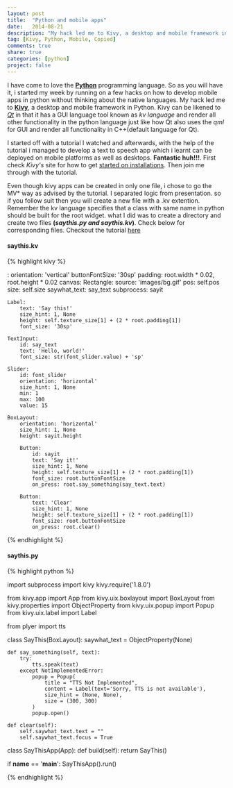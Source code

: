```yaml
---
layout: post
title:  "Python and mobile apps"
date:   2014-08-21
description: "My hack led me to Kivy, a desktop and mobile framework in Python."
tag: [Kivy, Python, Mobile, Copied]
comments: true
share: true
categories: [python]
project: false
---
```


I have come to love the [__Python__](https://www.python.org) programming language. So as you will have it, i started my week by running on a few hacks on how to develop mobile apps in python without thinking about the native languages. My hack led me to [__Kivy__](https://kivy.org), a desktop and mobile framework in Python. Kivy can be likened to [_Qt_](http://qt-project.org/) in that it has a GUI language tool known as _kv language_ and render all other functionality in the python language just like how Qt also uses the _qml_ for GUI and render all functionality in C++(default language for Qt).

<!-- more -->

I started off with a tutorial I watched and afterwards, with the help of the tutorial i managed to develop a text to speech app which i learnt can be deployed on mobile platforms as well as desktops. __Fantastic huh!!!__. First check _Kivy's_ site for how to get [started on installations](http://kivy.org/docs/gettingstarted/installation.html). Then join me through with the tutorial.

Even though kivy apps can be created in only one file, i chose to go the MV* way as advised by the tutorial. I separated logic from presentation. so if you follow suit then you will create a new file with a .kv extention. Remember the kv language specifies that a class with same name in python should be built for the root widget. what I did was to create a directory and create two files __(_saythis.py and saythis.kv_)__. Check below for corresponding files. Checkout the tutorial [here](https://www.youtube.com/watch?v=8zSNzUAfohA)

#### saythis.kv

{% highlight kivy %}

<SayThis>:
    orientation: 'vertical'
    buttonFontSize: '30sp'
    padding: root.width * 0.02, root.height * 0.02
    canvas:
        Rectangle:
            source: 'images/bg.gif'
            pos: self.pos
            size: self.size
    saywhat_text: say_text
    subprocess: sayit

    Label:
        text: 'Say this!'
        size_hint: 1, None
        height: self.texture_size[1] + (2 * root.padding[1])
        font_size: '30sp'

    TextInput:
        id: say_text
        text: 'Hello, world!'
        font_size: str(font_slider.value) + 'sp'

    Slider:
        id: font_slider
        orientation: 'horizontal'
        size_hint: 1, None
        min: 1
        max: 100
        value: 15

    BoxLayout:
        orientation: 'horizontal'
        size_hint: 1, None
        height: sayit.height

        Button:
            id: sayit
            text: 'Say it!'
            size_hint: 1, None
            height: self.texture_size[1] + (2 * root.padding[1])
            font_size: root.buttonFontSize
            on_press: root.say_something(say_text.text)

        Button:
            text: 'Clear'
            size_hint: 1, None
            height: self.texture_size[1] + (2 * root.padding[1])
            font_size: root.buttonFontSize
            on_press: root.clear()

{% endhighlight %}

#### saythis.py

{% highlight python %}

import subprocess
import kivy
kivy.require('1.8.0')

from kivy.app import App
from kivy.uix.boxlayout import BoxLayout
from kivy.properties import ObjectProperty
from kivy.uix.popup import Popup
from kivy.uix.label import Label

from plyer import tts

class SayThis(BoxLayout):
    saywhat_text = ObjectProperty(None)

    def say_something(self, text):
        try:
            tts.speak(text)
        except NotImplementedError:
            popup = Popup(
                title = "TTS Not Implemented",
                content = Label(text='Sorry, TTS is not available'),
                size_hint = (None, None),
                size = (300, 300)
            )
            popup.open()

    def clear(self):
        self.saywhat_text.text = ""
        self.saywhat_text.focus = True


class SayThisApp(App):
    def build(self):
        return SayThis()

if __name__ == '__main__':
    SayThisApp().run()

{% endhighlight %}